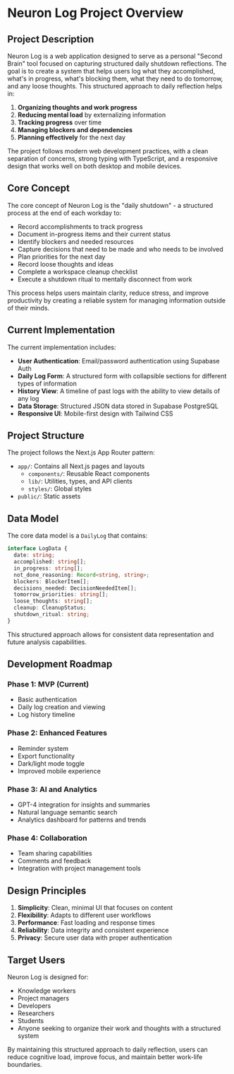 # Neuron Log Project Overview

## Project Description

Neuron Log is a web application designed to serve as a personal "Second Brain" tool focused on capturing structured daily shutdown reflections. The goal is to create a system that helps users log what they accomplished, what's in progress, what's blocking them, what they need to do tomorrow, and any loose thoughts. This structured approach to daily reflection helps in:

1. **Organizing thoughts and work progress**
2. **Reducing mental load** by externalizing information
3. **Tracking progress** over time
4. **Managing blockers and dependencies**
5. **Planning effectively** for the next day

The project follows modern web development practices, with a clean separation of concerns, strong typing with TypeScript, and a responsive design that works well on both desktop and mobile devices.

## Core Concept

The core concept of Neuron Log is the "daily shutdown" - a structured process at the end of each workday to:

- Record accomplishments to track progress
- Document in-progress items and their current status
- Identify blockers and needed resources
- Capture decisions that need to be made and who needs to be involved
- Plan priorities for the next day
- Record loose thoughts and ideas
- Complete a workspace cleanup checklist
- Execute a shutdown ritual to mentally disconnect from work

This process helps users maintain clarity, reduce stress, and improve productivity by creating a reliable system for managing information outside of their minds.

## Current Implementation

The current implementation includes:

- **User Authentication**: Email/password authentication using Supabase Auth
- **Daily Log Form**: A structured form with collapsible sections for different types of information
- **History View**: A timeline of past logs with the ability to view details of any log
- **Data Storage**: Structured JSON data stored in Supabase PostgreSQL
- **Responsive UI**: Mobile-first design with Tailwind CSS

## Project Structure

The project follows the Next.js App Router pattern:

- `app/`: Contains all Next.js pages and layouts
  - `components/`: Reusable React components
  - `lib/`: Utilities, types, and API clients
  - `styles/`: Global styles
- `public/`: Static assets

## Data Model

The core data model is a `DailyLog` that contains:

```typescript
interface LogData {
  date: string;
  accomplished: string[];
  in_progress: string[];
  not_done_reasoning: Record<string, string>;
  blockers: BlockerItem[];
  decisions_needed: DecisionNeededItem[];
  tomorrow_priorities: string[];
  loose_thoughts: string[];
  cleanup: CleanupStatus;
  shutdown_ritual: string;
}
```

This structured approach allows for consistent data representation and future analysis capabilities.

## Development Roadmap

### Phase 1: MVP (Current)
- Basic authentication
- Daily log creation and viewing
- Log history timeline

### Phase 2: Enhanced Features
- Reminder system
- Export functionality
- Dark/light mode toggle
- Improved mobile experience

### Phase 3: AI and Analytics
- GPT-4 integration for insights and summaries
- Natural language semantic search
- Analytics dashboard for patterns and trends

### Phase 4: Collaboration
- Team sharing capabilities
- Comments and feedback
- Integration with project management tools

## Design Principles

1. **Simplicity**: Clean, minimal UI that focuses on content
2. **Flexibility**: Adapts to different user workflows
3. **Performance**: Fast loading and response times
4. **Reliability**: Data integrity and consistent experience
5. **Privacy**: Secure user data with proper authentication

## Target Users

Neuron Log is designed for:

- Knowledge workers
- Project managers
- Developers
- Researchers
- Students
- Anyone seeking to organize their work and thoughts with a structured system

By maintaining this structured approach to daily reflection, users can reduce cognitive load, improve focus, and maintain better work-life boundaries. 